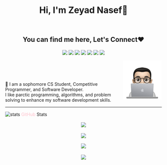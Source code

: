 <h1 align="center">Hi, I'm Zeyad Nasef👋</h1>
<br>
<h2><p align="center">You can find me here, Let's Connect❤️</p></h3>

<p align="center">
    <a href="https://www.linkedin.com/in/zeyad-nasef-aa0a49201/"><img src="https://img.shields.io/badge/Linkedin-0b66c3?style=flat&logo=linkedin&logoColor=white"/></a>
    <a href="https://www.youtube.com/channel/UC94a6pdBcAII8N6FOpV390Q"><img src="https://img.shields.io/badge/Youtube-ff0000?style=flat&logo=youtube&logoColor=white"/></a>
    <a href="https://codeforces.com/profile/Zeyad_Nasef/"><img src="https://img.shields.io/badge/Codeforces-14bc4f?style=flat&logo=Codeforces&logoColor=white"/></a>
    <a href="https://leetcode.com/zeyadnasef85/"><img src="https://img.shields.io/badge/LeetCode-000000?style=flat&logo=leetcode&logoColor=yellow"/></a>
    <a href="https://t.me/Zeyad_Nasef"><img src="https://img.shields.io/badge/Telegram-1a8ad5?style=flat&logo=Telegram&logoColor=white"/></a>
    <a href="mailto:zeyadnasef85@gmail.com"><img src="https://img.shields.io/badge/Gmail-e34033?style=flat&logo=Gmail&logoColor=white"/></a>
    <a href="https://www.facebook.com/zeiad.nasef/"><img src="https://img.shields.io/badge/facebook-3982e4?style=flat&logo=facebook&logoColor=white"/></a>
  </p>

 <img src = "profile-img.png" align = "right" width = "25%">
 <br><br><br><br>
🔭 I am a sophomore CS Student, Competitive Programmer, and Software Developer.<br>
I like parctic programming, algorithms, and problem solving to enhance my software development skills.
<hr>
<!-- github stats and trophies -->
 <p><img src="https://media.giphy.com/media/IcnxGGAj0ubyB2r5M6/giphy.gif" alt="stats" width="50px"> <span style="color:pink">GitHub</span> Stats</p>


<p align="center">
    <a href="https://github.com/Zeyad2003">
    <img align="center" src="https://github-readme-stats.vercel.app/api/top-langs/?username=Zeyad2003&langs_count=5&layout=compact&theme=radical">
    </a>
    <br><br>
    <a href="https://github.com/Zeyad2003">
    <img align="center" src="https://github-readme-stats.vercel.app/api?username=Zeyad2003&show_icons=true&theme=radical" />
    </a>
    <br><br>
    <a href="https://github.com/Zeyad2003"><img src="https://github-readme-streak-stats.herokuapp.com?user=Zeyad2003&theme=radical&date_format=M%20j%5B%2C%20Y%5D"></a>
    <br><br>
    <a>
    <img src="https://github-profile-trophy.vercel.app/?username=Zeyad2003&theme=radical&no-frame=false&row=1&&margin-w=30&no-bg=true">
    </a>
</p>
